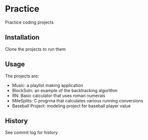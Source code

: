 # Practice
Practice coding projects
## Installation
Clone the projects to run them
## Usage
The projects are:
- Music: a playlist making application
- BlockSoln: an example of the backtracking algorithm
- RN: Basic calculator that uses roman numerals 
- MileSplits: C progrma that calculates various running conversions
- Baseball Project: modeling project for baseball player value
## History
See commit log for history
